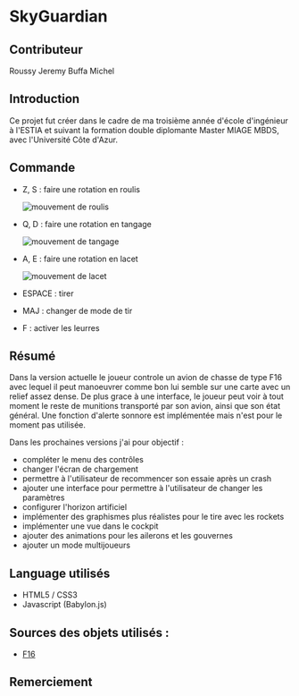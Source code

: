 ﻿# SkyGuardian

## Contributeur

Roussy Jeremy
Buffa Michel

## Introduction

Ce projet fut créer dans le cadre de ma troisième année d'école d'ingénieur à l'ESTIA et suivant la formation double diplomante Master MIAGE MBDS, avec l'Université Côte d'Azur.

## Commande

- Z, S : faire une rotation en roulis

  ![mouvement de roulis](https://upload.wikimedia.org/wikipedia/commons/thumb/c/cc/Aileron_roll.gif/270px-Aileron_roll.gif)
  
- Q, D : faire une rotation en tangage
  
  ![mouvement de tangage](https://upload.wikimedia.org/wikipedia/commons/thumb/e/ec/Aileron_pitch.gif/270px-Aileron_pitch.gif)
  
- A, E : faire une rotation en lacet
  
  ![mouvement de lacet](https://upload.wikimedia.org/wikipedia/commons/thumb/9/96/Aileron_yaw.gif/270px-Aileron_yaw.gif)
  
- ESPACE : tirer
- MAJ : changer de mode de tir
- F : activer les leurres

## Résumé

Dans la version actuelle le joueur controle un avion de chasse de type F16 avec lequel il peut manoeuvrer comme bon lui semble sur une carte avec un relief assez dense. De plus grace à une interface, le joueur peut voir à tout moment le reste de munitions transporté par son avion, ainsi que son état général. Une fonction d'alerte sonnore est implémentée mais n'est pour le moment pas utilisée.

Dans les prochaines versions j'ai pour objectif :
- compléter le menu des contrôles
- changer l'écran de chargement
- permettre à l'utilisateur de recommencer son essaie après un crash
- ajouter une interface pour permettre à l'utilisateur de changer les paramètres
- configurer l'horizon artificiel
- implémenter des graphismes plus réalistes pour le tire avec les rockets
- implémenter une vue dans le cockpit
- ajouter des animations pour les ailerons et les gouvernes
- ajouter un mode multijoueurs

## Language utilisés

- HTML5 / CSS3
- Javascript (Babylon.js)

## Sources des objets utilisés :

- [F16](https://sketchfab.com/3d-models/f-16-b61ad1fce1934784b2338d740ea282d9)

## Remerciement
